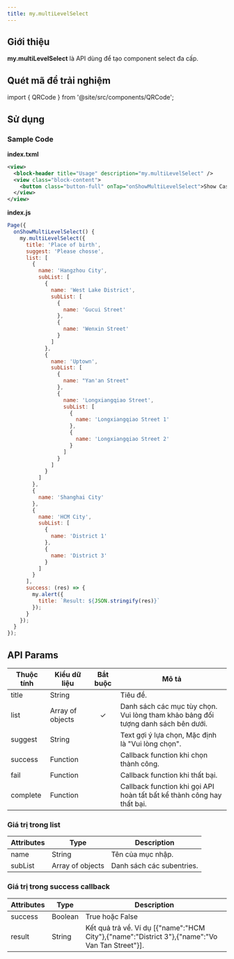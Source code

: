 ```yaml
---
title: my.multiLevelSelect
---
```


## Giới thiệu

**my.multiLevelSelect** là API dùng để tạo component select đa cấp.

## Quét mã để trải nghiệm

import { QRCode } from '@site/src/components/QRCode';

<QRCode page="pages/api/multi-level-select/index" />

## Sử dụng

### Sample Code

**index.txml**

```xml
<view>
  <block-header title="Usage" description="my.multiLevelSelect" />
  <view class="block-content">
    <button class="button-full" onTap="onShowMultiLevelSelect">Show Cascade selection</button>
  </view>
</view>


```

**index.js**

```js
Page({
  onShowMultiLevelSelect() {
    my.multiLevelSelect({
      title: 'Place of birth',
      suggest: 'Please chosse',
      list: [
        {
          name: 'Hangzhou City',
          subList: [
            {
              name: 'West Lake District',
              subList: [
                {
                  name: 'Gucui Street'
                },
                {
                  name: 'Wenxin Street'
                }
              ]
            },
            {
              name: 'Uptown',
              subList: [
                {
                  name: "Yan'an Street"
                },
                {
                  name: 'Longxiangqiao Street',
                  subList: [
                    {
                      name: 'Longxiangqiao Street 1'
                    },
                    {
                      name: 'Longxiangqiao Street 2'
                    }
                  ]
                }
              ]
            }
          ]
        },
        {
          name: 'Shanghai City'
        },
        {
          name: 'HCM City',
          subList: [
            {
              name: 'District 1'
            },
            {
              name: 'District 3'
            }
          ]
        }
      ],
      success: (res) => {
        my.alert({
          title: `Result: ${JSON.stringify(res)}`
        });
      }
    });
  }
});
```

## API Params

| Thuộc tính | Kiểu dữ liệu     | Bắt buộc | Mô tả                                                                             |
| ---------- | ---------------- | :------: | --------------------------------------------------------------------------------- |
| title      | String           |          | Tiêu đề.                                                                          |
| list       | Array of objects |    ✓     | Danh sách các mục tùy chọn. Vui lòng tham khảo bảng đối tượng danh sách bên dưới. |
| suggest    | String           |          | Text gợi ý lựa chọn, Mặc định là "Vui lòng chọn".                                 |
| success    | Function         |          | Callback function khi chọn thành công.                                            |
| fail       | Function         |          | Callback function khi thất bại.                                                   |
| complete   | Function         |          | Callback function khi gọi API hoàn tất bất kể thành công hay thất bại.            |

### Giá trị trong list

| Attributes | Type             | Description               |
| ---------- | ---------------- | ------------------------- |
| name       | String           | Tên của mục nhập.         |
| subList    | Array of objects | Danh sách các subentries. |

### Giá trị trong success callback

| Attributes | Type    | Description                                                                                     |
| ---------- | ------- | ----------------------------------------------------------------------------------------------- |
| success    | Boolean | True hoặc False                                                                                 |
| result     | String  | Kết quả trả về. Ví dụ [{"name":"HCM City"},{"name":"District 3"},{"name":"Vo Van Tan Street"}]. |

